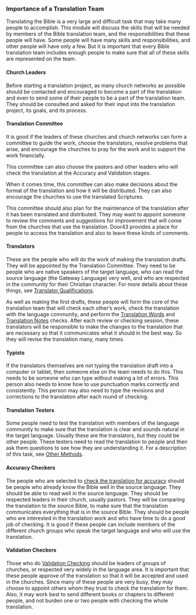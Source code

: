 
### Importance of a Translation Team

Translating the Bible is a very large and difficult task that may take many people to accomplish. This module will discuss the skills that will be needed by members of the Bible translation team, and the responsibilities that these people will have. Some people will have many skills and responsibilities, and other people will have only a few. But it is important that every Bible translation team includes enough people to make sure that all of these skills are represented on the team.

#### Church Leaders

Before starting a translation project, as many church networks as possible should be contacted and encouraged to become a part of the translation and even to send some of their people to be a part of the translation team. They should be consulted and asked for their input into the translation project, its goals, and its process.

#### Translation Committee

It is good if the leaders of these churches and church networks can form a committee to guide the work, choose the translators, resolve problems that arise, and encourage the churches to pray for the work and to support the work financially.

This committee can also choose the pastors and other leaders who will check the translation at the Accuracy and Validation stages.

When it comes time, this committee can also make decisions about the format of the translation and how it will be distributed.  They can also encourage the churches to use the translated Scriptures.

This committee should also plan for the maintenance of the translation after it has been translated and distributed. They may want to appoint someone to review the comments and suggestions for improvement that will come from the churches that use the translation. Door43 provides a place for people to access the translation and also to leave these kinds of comments.

#### Translators

These are the people who will do the work of making the translation drafts. They will be appointed by the Translation Committee. They need to be people who are native speakers of the target language, who can read the source language (the Gateway Language) very well, and who are respected in the community for their Christian character. For more details about these things, see [Translator Qualifications](../qualifications/01.md).

As well as making the first drafts, these people will form the core of the translation team that will check each other’s work, check the translation with the language community, and perform the [Translation Words](../../checking/important-term-check/01.md) and [Translation Notes](../../checking/trans-note-check/01.md) checks. After each review or checking session, these translators will be responsible to make the changes to the translation that are necessary so that it communicates what it should in the best way. So they will revise the translation many, many times.

#### Typists

If the translators themselves are not typing the translation draft into a computer or tablet, then someone else on the team needs to do this. This needs to be someone who can type without making a lot of errors. This person also needs to know how to use punctuation marks correctly and consistently. This person may also need to type the revisions and corrections to the translation after each round of checking.

#### Translation Testers

Some people need to test the translation with members of the language community to make sure that the translation is clear and sounds natural in the target language. Usually these are the translators, but they could be other people. These testers need to read the translation to people and then ask them questions to see how they are understanding it. For a description of this task, see [Other Methods](../../checking/other-methods/01.md).

#### Accuracy Checkers

The people who are selected to [check the translation for accuracy](../../checking/accuracy-check/01.md) should be people who already know the Bible well in the source language. They should be able to read well in the source language. They should be respected leaders in their church, usually pastors. They will be comparing the translation to the source Bible, to make sure that the translation communicates everything that is in the source Bible. They should be people who are interested in the translation work and who have time to do a good job of checking. It is good if these people can include members of the different church groups who speak the target language and who will use the translation. 

#### Validation Checkers

Those who do [Validation Checking](../../checking/level3/01.md) should be leaders of groups of churches, or respected very widely in the language area. It is important that these people approve of the translation so that it will be accepted and used in the churches. Since many of these people are very busy, they may choose to appoint others whom they trust to check the translation for them. Also, it may work best to send different books or chapters to different people, and not burden one or two people with checking the whole translation.